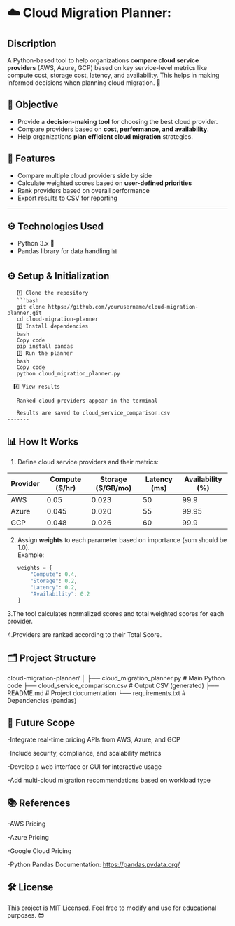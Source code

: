 # ☁️ Cloud Migration Planner: 
## Discription

  A Python-based tool to help organizations **compare cloud service providers** (AWS, Azure, GCP) based on key service-level metrics like compute cost, storage cost, latency, and availability. This helps in        making informed decisions when planning cloud migration. 🚀
## 🎯 Objective

 - Provide a **decision-making tool** for choosing the best cloud provider.
 - Compare providers based on **cost, performance, and availability**.
 - Help organizations **plan efficient cloud migration** strategies.

## 📝 Features

 - Compare multiple cloud providers side by side
 - Calculate weighted scores based on **user-defined priorities**
 - Rank providers based on overall performance
 - Export results to CSV for reporting

---

## ⚙️ Technologies Used

 - Python 3.x 🐍
 - Pandas library for data handling 📊

## ⚙️ Setup & Initialization

       1️⃣ Clone the repository
       ```bash
       git clone https://github.com/yourusername/cloud-migration-planner.git
       cd cloud-migration-planner
       2️⃣ Install dependencies
       bash
       Copy code
       pip install pandas
       3️⃣ Run the planner
       bash
       Copy code
       python cloud_migration_planner.py
     -----
      4️⃣ View results

       Ranked cloud providers appear in the terminal

       Results are saved to cloud_service_comparison.csv
    -------

## 📊 How It Works

 1. Define cloud service providers and their metrics:

| Provider | Compute ($/hr) | Storage ($/GB/mo) | Latency (ms) | Availability (%) |
|----------|----------------|------------------|--------------|----------------|
| AWS      | 0.05           | 0.023            | 50           | 99.9           |
| Azure    | 0.045          | 0.020            | 55           | 99.95          |
| GCP      | 0.048          | 0.026            | 60           | 99.9           |

2. Assign **weights** to each parameter based on importance (sum should be 1.0).  
   Example:
   ```python
   weights = {
       "Compute": 0.4,
       "Storage": 0.2,
       "Latency": 0.2,
       "Availability": 0.2
   }
3.The tool calculates normalized scores and total weighted scores for each provider.

4.Providers are ranked according to their Total Score.

## 🗂️ Project Structure

cloud-migration-planner/
│
├── cloud_migration_planner.py # Main Python code
├── cloud_service_comparison.csv # Output CSV (generated)
├── README.md # Project documentation
└── requirements.txt # Dependencies (pandas)

## 🔮 Future Scope

   -Integrate real-time pricing APIs from AWS, Azure, and GCP

   -Include security, compliance, and scalability metrics

   -Develop a web interface or GUI for interactive usage

   -Add multi-cloud migration recommendations based on workload type

## 📚 References

   -AWS Pricing

   -Azure Pricing

   -Google Cloud Pricing

   -Python Pandas Documentation: https://pandas.pydata.org/

## 🛠️ License

  This project is MIT Licensed. Feel free to modify and use for educational purposes. 😎

